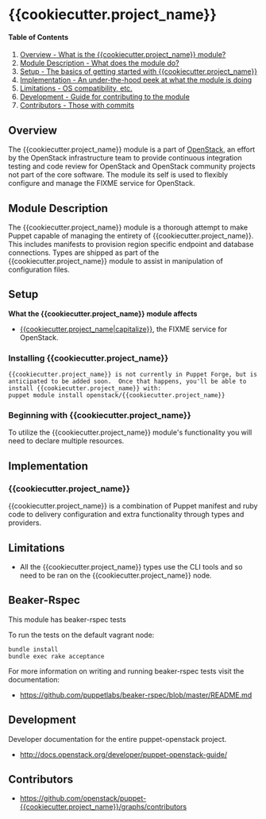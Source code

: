 {{cookiecutter.project_name}}
=======

#### Table of Contents

1. [Overview - What is the {{cookiecutter.project_name}} module?](#overview)
2. [Module Description - What does the module do?](#module-description)
3. [Setup - The basics of getting started with {{cookiecutter.project_name}}](#setup)
4. [Implementation - An under-the-hood peek at what the module is doing](#implementation)
5. [Limitations - OS compatibility, etc.](#limitations)
6. [Development - Guide for contributing to the module](#development)
7. [Contributors - Those with commits](#contributors)

Overview
--------

The {{cookiecutter.project_name}} module is a part of [OpenStack](https://www.openstack.org), an effort by the OpenStack infrastructure team to provide continuous integration testing and code review for OpenStack and OpenStack community projects not part of the core software.  The module its self is used to flexibly configure and manage the FIXME service for OpenStack.

Module Description
------------------

The {{cookiecutter.project_name}} module is a thorough attempt to make Puppet capable of managing the entirety of {{cookiecutter.project_name}}.  This includes manifests to provision region specific endpoint and database connections.  Types are shipped as part of the {{cookiecutter.project_name}} module to assist in manipulation of configuration files.

Setup
-----

**What the {{cookiecutter.project_name}} module affects**

* [{{cookiecutter.project_name|capitalize}}](https://wiki.openstack.org/wiki/{{cookiecutter.project_name|capitalize}}), the FIXME service for OpenStack.

### Installing {{cookiecutter.project_name}}

    {{cookiecutter.project_name}} is not currently in Puppet Forge, but is anticipated to be added soon.  Once that happens, you'll be able to install {{cookiecutter.project_name}} with:
    puppet module install openstack/{{cookiecutter.project_name}}

### Beginning with {{cookiecutter.project_name}}

To utilize the {{cookiecutter.project_name}} module's functionality you will need to declare multiple resources.

Implementation
--------------

### {{cookiecutter.project_name}}

{{cookiecutter.project_name}} is a combination of Puppet manifest and ruby code to delivery configuration and extra functionality through types and providers.

Limitations
------------

* All the {{cookiecutter.project_name}} types use the CLI tools and so need to be ran on the {{cookiecutter.project_name}} node.

Beaker-Rspec
------------

This module has beaker-rspec tests

To run the tests on the default vagrant node:

```shell
bundle install
bundle exec rake acceptance
```

For more information on writing and running beaker-rspec tests visit the documentation:

* https://github.com/puppetlabs/beaker-rspec/blob/master/README.md

Development
-----------

Developer documentation for the entire puppet-openstack project.

* http://docs.openstack.org/developer/puppet-openstack-guide/

Contributors
------------

* https://github.com/openstack/puppet-{{cookiecutter.project_name}}/graphs/contributors
